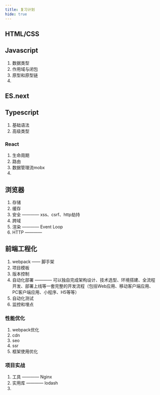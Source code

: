 ```yaml
---
title: 复习计划
hide: true
---
```


## HTML/CSS

## Javascript
1. 数据类型
2. 作用域与闭包
3. 原型和原型链
4. 

## ES.next

## Typescript
1. 基础语法
2. 高级类型

### React
1. 生命周期
2. 路由
3. 数据管理流mobx
4. 

## 浏览器
1. 存储
2. 缓存
3. 安全  ———— xss、csrf、http劫持
4. 跨域
5. 渲染  ———— Event Loop
6. HTTP  ————
 
## 前端工程化
1. webpack —— 脚手架
2. 项目模板
3. 版本控制
4. 自动化部署  ———— 可以独自完成架构设计、技术选型、环境搭建、全流程开发、部署上线等一套完整的开发流程（包括Web应用、移动客户端应用、PC客户端应用、小程序、H5等等）
5. 自动化测试 
6. 监控和埋点

### 性能优化
1. webpack优化
2. cdn
3. seo
4. ssr
5. 框架使用优化

### 项目实战
1. 工具 ———— Nginx
2. 实用库 ———— lodash
3. 